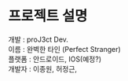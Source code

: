 # 프로젝트 설명
개발 : proJ3ct Dev.  
이름 : 완벽한 타인 (Perfect Stranger)  
플랫폼 : 안드로이드, IOS(예정?)  
개발자 : 이종원, 허정근, 
